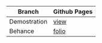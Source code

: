 Branch | Github Pages
------------ | -------------
Demostration | [view](https://garyavendanio.github.io/nav/)
Behance | [folio](https://www.behance.net/avenros17f21)
